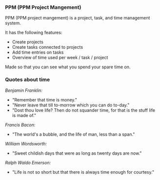### PPM (PPM Project Mangement)

PPM (PPM project mangement) is a project, task, and time management system. 

It has the following features:

- Create projects
- Create tasks connected to projects
- Add time entries on tasks
- Overview of time used per week / task / project

Made so that you can see what you spend your spare time on.

### Quotes about time

*Benjamin Franklin:*

* "Remember that time is money."
* "Never leave that till to-morrow which you can do to-day."
* "Dost thou love life? Then do not squander time, for that is the stuff life is made of."

*Francis Bacon:*

* "The world's a bubble, and the life of man, less than a span."

*William Wordsworth:*

* "Sweet childish days that were as long as twenty days are now."

*Ralph Waldo Emerson:*

* "Life is not so short but that there is always time enough for courtesy."